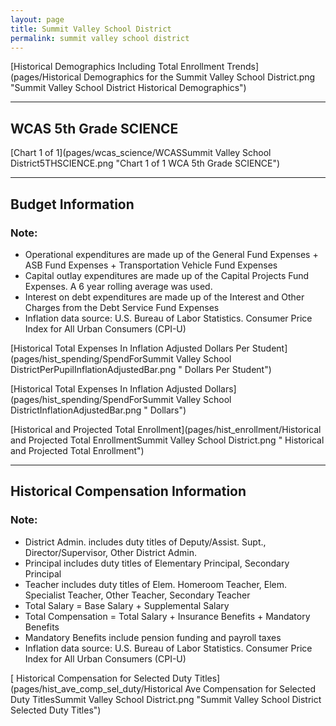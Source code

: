 ```yaml
---
layout: page
title: Summit Valley School District
permalink: summit valley school district
---
```



[Historical Demographics Including Total Enrollment Trends](pages/Historical Demographics for the Summit Valley School District.png "Summit Valley School District Historical Demographics")

___

## WCAS 5th Grade SCIENCE

[Chart 1 of 1](pages/wcas_science/WCASSummit Valley School District5THSCIENCE.png "Chart 1 of 1 WCA 5th Grade SCIENCE")


___

## Budget Information
### Note:
- Operational expenditures are made up of the General Fund Expenses + ASB Fund Expenses + Transportation Vehicle Fund Expenses
- Capital outlay expenditures are made up of the Capital Projects Fund Expenses. A 6 year rolling average was used.
- Interest on debt expenditures are made up of the Interest and Other Charges from the Debt Service Fund Expenses
- Inflation data source: U.S. Bureau of Labor Statistics. Consumer Price Index for All Urban Consumers (CPI-U)

[Historical Total Expenses In Inflation Adjusted Dollars Per Student](pages/hist_spending/SpendForSummit Valley School DistrictPerPupilInflationAdjustedBar.png " Dollars Per Student")

[Historical Total Expenses In Inflation Adjusted Dollars](pages/hist_spending/SpendForSummit Valley School DistrictInflationAdjustedBar.png " Dollars")

[Historical and Projected Total Enrollment](pages/hist_enrollment/Historical and Projected Total EnrollmentSummit Valley School District.png " Historical and Projected Total Enrollment")


___

## Historical Compensation Information
### Note:
- District Admin. includes duty titles of Deputy/Assist. Supt., Director/Supervisor, Other District Admin.
- Principal includes duty titles of Elementary Principal, Secondary Principal
- Teacher includes duty titles of Elem. Homeroom Teacher, Elem. Specialist Teacher, Other Teacher, Secondary Teacher
- Total Salary = Base Salary + Supplemental Salary
- Total Compensation = Total Salary + Insurance Benefits + Mandatory Benefits
- Mandatory Benefits include pension funding and payroll taxes
- Inflation data source: U.S. Bureau of Labor Statistics. Consumer Price Index for All Urban Consumers (CPI-U)

[ Historical Compensation for Selected Duty Titles](pages/hist_ave_comp_sel_duty/Historical Ave Compensation for Selected Duty TitlesSummit Valley School District.png "Summit Valley School District Selected Duty Titles")


